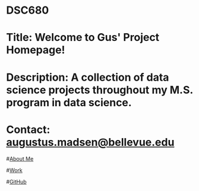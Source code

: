 # DSC680
# Title: Welcome to Gus' Project Homepage!
# Description: A collection of data science projects throughout my M.S. program in data science.
# Contact: augustus.madsen@bellevue.edu

#[About Me](https://github.com/AMadsen32/DSC680/blob/master/README2.md)

#[Work](https://github.com/AMadsen32/DSC680)

#[GitHub](http://github.com)

